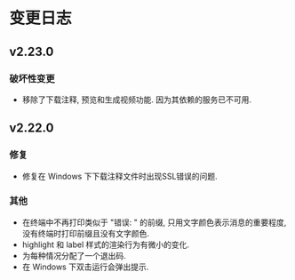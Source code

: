 # 变更日志

## v2.23.0

### 破坏性变更

- 移除了下载注释, 预览和生成视频功能. 因为其依赖的服务已不可用.

## v2.22.0

### 修复

- 修复在 Windows 下下载注释文件时出现SSL错误的问题.

### 其他

- 在终端中不再打印类似于 "错误: " 的前缀, 只用文字颜色表示消息的重要程度, 没有终端时打印前缀且没有文字颜色.
- highlight 和 label 样式的渲染行为有微小的变化.
- 为每种情况分配了一个退出码.
- 在 Windows 下双击运行会弹出提示.
